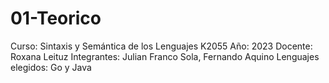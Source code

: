 # 01-Teorico
Curso: Sintaxis y Semántica de los Lenguajes K2055
Año: 2023
Docente: Roxana Leituz
Integrantes: Julian Franco Sola, Fernando Aquino
Lenguajes elegidos: Go y Java
